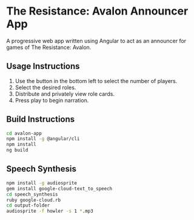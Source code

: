 # The Resistance: Avalon Announcer App

A progressive web app written using Angular to act as an announcer for games of The Resistance: Avalon.

## Usage Instructions

1. Use the button in the bottom left to select the number of players.
2. Select the desired roles.
3. Distribute and privately view role cards.
4. Press play to begin narration.

## Build Instructions

``` bash
cd avalon-app
npm install -g @angular/cli
npm install
ng build
```

## Speech Synthesis

``` bash
npm install -g audiosprite
gem install google-cloud-text_to_speech
cd speech_synthesis
ruby google-cloud.rb
cd output-folder
audiosprite -f howler -s 1 *.mp3
```
